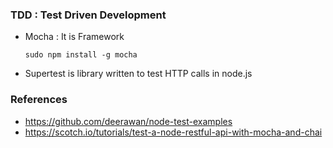 ### TDD : Test Driven Development

- Mocha : It is Framework
  ```
  sudo npm install -g mocha
  ```
- Supertest is library written to test HTTP calls in node.js

### References

- https://github.com/deerawan/node-test-examples
- https://scotch.io/tutorials/test-a-node-restful-api-with-mocha-and-chai